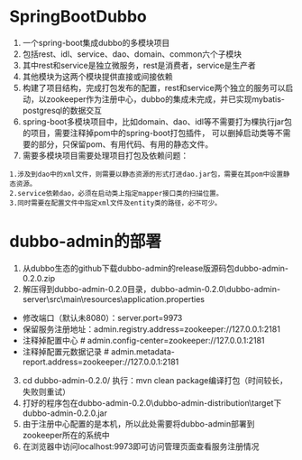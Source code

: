 # SpringBootDubbo
1. 一个spring-boot集成dubbo的多模块项目
2. 包括rest、idl、service、dao、domain、common六个子模块
3. 其中rest和service是独立微服务，rest是消费者，service是生产者
4. 其他模块为这两个模块提供直接或间接依赖
5. 构建了项目结构，完成打包发布的配置，rest和service两个独立的服务可以启动，以zookeeper作为注册中心，dubbo的集成未完成，并已实现mybatis-postgresql的数据交互
6. spring-boot多模块项目中，比如domain、dao、idl等不需要打为棵执行jar包的项目，需要注释掉pom中的spring-boot打包插件，
可以删掉启动类等不需要的部分，只保留pom、有用代码、有用的静态文件。
7. 需要多模块项目需要处理项目打包及依赖问题：
~~~ 
1.涉及到dao中的xml文件，则需要以静态资源的形式打进dao.jar包，需要在其pom中设置静态资源。
2.service依赖dao，必须在启动类上指定mapper接口类的扫描位置。
3.同时需要在配置文件中指定xml文件及entity类的路径，必不可少。
~~~

# dubbo-admin的部署
1. 从dubbo生态的github下载dubbo-admin的release版源码包dubbo-admin-0.2.0.zip
2. 解压得到dubbo-admin-0.2.0目录，dubbo-admin-0.2.0\dubbo-admin-server\src\main\resources\application.properties
+ 修改端口（默认未8080）：server.port=9973 
+ 保留服务注册地址：admin.registry.address=zookeeper://127.0.0.1:2181
+ 注释掉配置中心 # admin.config-center=zookeeper://127.0.0.1:2181
+ 注释掉配置元数据记录 # admin.metadata-report.address=zookeeper://127.0.0.1:2181
3. cd dubbo-admin-0.2.0/ 执行：mvn clean package编译打包（时间较长，失败则重试）
4. 打好的程序包在dubbo-admin-0.2.0\dubbo-admin-distribution\target下dubbo-admin-0.2.0.jar
5. 由于注册中心配置的是本机，所以此处需要将dubbo-admin部署到zookeeper所在的系统中
6. 在浏览器中访问localhost:9973即可访问管理页面查看服务注册情况